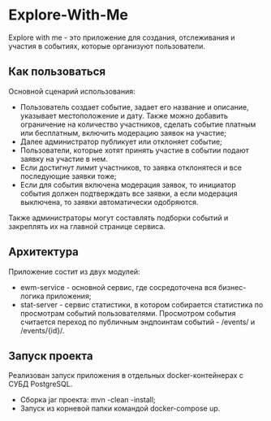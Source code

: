 # Explore-With-Me

Explore with me - это приложение для создания, отслеживания и участия в событиях, которые организуют
пользователи.

## Как пользоваться
Основной сценарий использования:
 - Пользователь создает событие, задает его название и описание, указывает местоположение и дату. Также можно добавить 
ограничение на количество участников, сделать событие платным или бесплатным, включить модерацию заявок на участие;
 - Далее администратор публикует или отклоняет событие;
 - Пользователи, которые хотят принять участие в событии подают заявку на участие в нем.
 - Если достигнут лимит участников, то заявка отклонятеся и все последующие заявки тоже;
 - Если для события включена модерация заявок, то инициатор события должен подтверждать все заявки, а если модерация выключена, то заявки
автоматически одобряются.

Также администраторы могут составлять подборки событий и закреплять их на главной странице сервиса.

## Архитектура
Приложение состит из двух модулей:
* ewm-service - основной сервис, где сосредоточена вся бизнес-логика приложения;
* stat-server - сервис статистики, в котором собирается статистика по просмотрам событий пользователями. Просмотром события считается переход по публичным эндпоинтам событий - /events/ и /events/{id}/.

## Запуск проекта
Реализован запуск приложения в отдельных docker-контейнерах с CУБД PostgreSQL.
* Сборка jar проекта: mvn -clean -install;
* Запуск из корневой папки командой docker-compose up.

